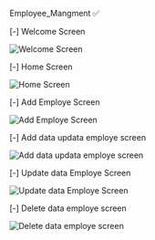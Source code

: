 Employee_Mangment ✅

[-] Welcome Screen

![Welcome Screen](https://github.com/user-attachments/assets/fe42ca0d-506a-4c2b-87a2-d37a60a01c28)

[-] Home Screen

![Home Screen](https://github.com/user-attachments/assets/ad55b248-f305-4f03-a8ef-f0bf6d7e6d4b)

[-] Add Employe Screen

![Add Employe Screen](https://github.com/user-attachments/assets/19ffaa77-4ace-4f8c-8fa0-051ab71fc634)

[-] Add data updata employe screen

![Add data updata employe screen](https://github.com/user-attachments/assets/58c82c37-44e4-46c3-970a-556f7110ec99)

[-] Update data Employe Screen

![Update data Employe Screen](https://github.com/user-attachments/assets/175ff884-f762-47f2-9ecd-978a83e620de)

[-] Delete data employe screen

![Delete data employe screen](https://github.com/user-attachments/assets/5185e834-62fc-432e-9d17-72eff4b85caf)







